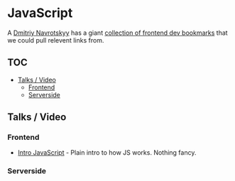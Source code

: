 JavaScript
==========

A [Dmitriy Navrotskyy](http://dypsilon.com) has a giant [collection of frontend dev bookmarks](https://github.com/dypsilon/frontend-dev-bookmarks) that we could pull relevent links from.


TOC
---
- [Talks / Video](#talks--video)
  - [Frontend](#frontend)
  - [Serverside](#serverside)


Talks / Video
-------------
### Frontend
- [Intro JavaScript](https://github.com/michiganhackers/javascript-talk) - Plain intro to how JS works. Nothing fancy.

### Serverside

